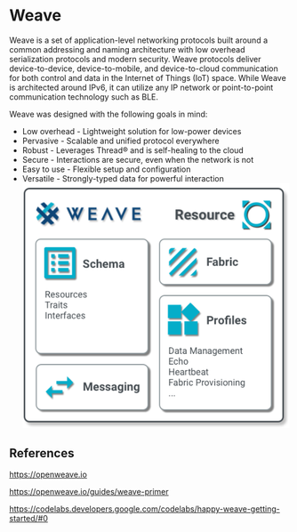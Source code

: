 # Weave

Weave is a set of application-level networking protocols built around a common addressing and naming architecture with low overhead serialization protocols and modern security.
Weave protocols deliver device-to-device, device-to-mobile, and device-to-cloud communication for both control and data in the Internet of Things (IoT) space. While Weave is architected around IPv6, it can utilize any IP network or point-to-point communication technology such as BLE.

Weave was designed with the following goals in mind:

- Low overhead - Lightweight solution for low-power devices
- Pervasive - Scalable and unified protocol everywhere
- Robust - Leverages Thread® and is self-healing to the cloud
- Secure - Interactions are secure, even when the network is not
- Easy to use - Flexible setup and configuration
- Versatile - Strongly-typed data for powerful interaction
![image](media/Weave-image1.png)

## References

<https://openweave.io>

<https://openweave.io/guides/weave-primer>

<https://codelabs.developers.google.com/codelabs/happy-weave-getting-started/#0>
